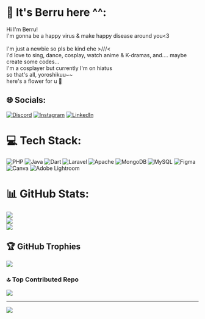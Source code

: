 # 💫 It's Berru here ^^:
Hi I'm Berru!<br>I'm gonna be a happy virus & make happy disease around you<3<br><br>I'm just a newbie so pls be kind ehe >///<<br>I'd love to sing, dance, cosplay, watch anime & K-dramas, and.... maybe create some codes...<br>I'm a cosplayer but currently I'm on hiatus<br>so that's all, yoroshikuu~~<br>here's a flower for u 🌻


## 🌐 Socials:
[![Discord](https://img.shields.io/badge/Discord-%237289DA.svg?logo=discord&logoColor=white)](https://discord.gg/discordapp.com/users/465909520078733312) [![Instagram](https://img.shields.io/badge/Instagram-%23E4405F.svg?logo=Instagram&logoColor=white)](https://instagram.com/@bella.withdoublel) [![LinkedIn](https://img.shields.io/badge/LinkedIn-%230077B5.svg?logo=linkedin&logoColor=white)](https://linkedin.com/in/www.linkedin.com/in/bella-ervina-ferdianti-633150299) 

# 💻 Tech Stack:
![PHP](https://img.shields.io/badge/php-%23777BB4.svg?style=for-the-badge&logo=php&logoColor=white) ![Java](https://img.shields.io/badge/java-%23ED8B00.svg?style=for-the-badge&logo=openjdk&logoColor=white) ![Dart](https://img.shields.io/badge/dart-%230175C2.svg?style=for-the-badge&logo=dart&logoColor=white) ![Laravel](https://img.shields.io/badge/laravel-%23FF2D20.svg?style=for-the-badge&logo=laravel&logoColor=white) ![Apache](https://img.shields.io/badge/apache-%23D42029.svg?style=for-the-badge&logo=apache&logoColor=white) ![MongoDB](https://img.shields.io/badge/MongoDB-%234ea94b.svg?style=for-the-badge&logo=mongodb&logoColor=white) ![MySQL](https://img.shields.io/badge/mysql-%2300000f.svg?style=for-the-badge&logo=mysql&logoColor=white) ![Figma](https://img.shields.io/badge/figma-%23F24E1E.svg?style=for-the-badge&logo=figma&logoColor=white) ![Canva](https://img.shields.io/badge/Canva-%2300C4CC.svg?style=for-the-badge&logo=Canva&logoColor=white) ![Adobe Lightroom](https://img.shields.io/badge/Adobe%20Lightroom-31A8FF.svg?style=for-the-badge&logo=Adobe%20Lightroom&logoColor=white)
# 📊 GitHub Stats:
![](https://github-readme-stats.vercel.app/api?username=bellaef&theme=radical&hide_border=false&include_all_commits=true&count_private=true)<br/>
![](https://github-readme-streak-stats.herokuapp.com/?user=bellaef&theme=radical&hide_border=false)<br/>
![](https://github-readme-stats.vercel.app/api/top-langs/?username=bellaef&theme=radical&hide_border=false&include_all_commits=true&count_private=true&layout=compact)

## 🏆 GitHub Trophies
![](https://github-profile-trophy.vercel.app/?username=bellaef&theme=dracula&no-frame=false&no-bg=false&margin-w=4)

### 🔝 Top Contributed Repo
![](https://github-contributor-stats.vercel.app/api?username=bellaef&limit=5&theme=dracula&combine_all_yearly_contributions=true)

---
[![](https://visitcount.itsvg.in/api?id=bellaef&icon=7&color=10)](https://visitcount.itsvg.in)

<!-- Proudly created with GPRM ( https://gprm.itsvg.in ) -->

